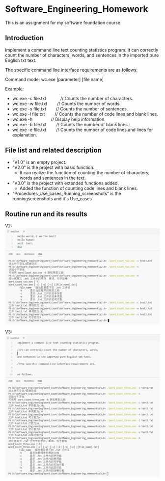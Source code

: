 # Software_Engineering_Homework
This is an assignment for my software foundation course.

## Introduction
Implement a command line text counting statistics program. It can correctly count the number of characters, words, and sentences in the imported pure English txt text. 

The specific command line interface requirements are as follows: 

Command mode: wc.exe [parameter] [file name] 

Example: 

- wc.exe -c file.txt &emsp;&emsp;&emsp;// Counts the number of characters.
- wc.exe -w file.txt &emsp;&emsp;// Counts the number of words.
- wc.exe -s file.txt &emsp;&emsp;// Counts the number of sentences.
- wc.exe -l file.txt &emsp;&emsp;// Counts the number of code lines and blank lines.
- wc.exe -h          &emsp;&emsp;&emsp;&emsp;// Display help information.
- wc.exe -b file.txt &emsp;&emsp;// Counts the number of blank lines.
- wc.exe -e file.txt &emsp;&emsp;// Counts the number of code lines and lines for explanation.

## File list and related description
- "V1.0" is an empty project.
- "V2.0" is the project with basic function.
  - It can realize the function of counting the number of characters, words and sentences in the text.
- "V3.0" is the project with extended functions added.
  - Added the function of counting code lines and blank lines.
- "Procedures_Use_cases_Running_screenshots" is the runningscreenshots and it's Use_cases

## Routine run and its results

V2:
<img src="https://github.com/Mxw0323/myphotos/blob/main/test2.png?raw=true">

V3:
<img src="https://github.com/Mxw0323/myphotos/blob/main/test3.png?raw=true">
